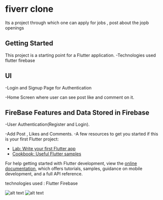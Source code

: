 # fiverr clone 

Its a project through which one can apply for jobs , post about the jopb openings 




## Getting Started

This project is a starting point for a Flutter application.
-Technologies used flutter firebase 

## UI
-Login and Signup Page for Authentication

-Home Screen where user can see post like and comment on it.

## FireBase Features and Data Stored in Firebase
-User Authentication(Register and Login).

-Add Post , Likes and Comments.
-A few resources to get you started if this is your first Flutter project:

- [Lab: Write your first Flutter app](https://docs.flutter.dev/get-started/codelab)
- [Cookbook: Useful Flutter samples](https://docs.flutter.dev/cookbook)

For help getting started with Flutter development, view the
[online documentation](https://docs.flutter.dev/), which offers tutorials,
samples, guidance on mobile development, and a full API reference.

technologies used :
Flutter 
Firebase 

![alt text](fiverr-main\images\login.png)
![alt text](fiverr-main\images\home.png)




